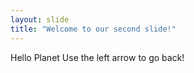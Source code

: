 ```yaml
---
layout: slide
title: "Welcome to our second slide!"
---
```

Hello Planet
Use the left arrow to go back!
